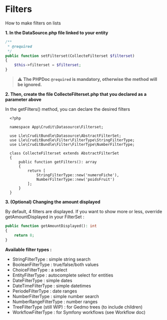 # Filters

How to make filters on lists

**1. In the DataSource.php file linked to your entity**
```php
/**
 * @required
 */
public function setFilterset(CollecteFilterset $filterset)
{
    $this->filterset = $filterset;
}
```

> :warning: **The PHPDoc `@required` is mandatory, otherwise the method will be ignored.**

**2. Then, create the file CollecteFilterset.php that you declared as a parameter above**

In the getFilters() method, you can declare the desired filters
            
      <?php

      namespace App\Crudit\Datasource\Filterset;

      use Lle\CruditBundle\Datasource\AbstractFilterSet;
      use Lle\CruditBundle\Filter\FilterType\StringFilterType;
      use Lle\CruditBundle\Filter\FilterType\NumberFilterType;
      
      class CollecteFilterset extends AbstractFilterSet
      {
          public function getFilters(): array
          {
              return [
                  StringFilterType::new('numeroFiche'),
                  NumberFilterType::new('poidsFruit')
              ];
          }
      }

**3. (Optional) Changing the amount displayed**  

By default, 4 filters are displayed. If you want to show more or less, override getAmountDisplayed in your FilterSet :
```php
public function getAmountDisplayed(): int
{
    return 8;
}
```

**Available filter types :** 
- StringFilterType : simple string search
- BooleanFilterType : true/false/both values
- ChoiceFilterType : a select
- EntityFilterType : autocomplete select for entities
- DateFilterType : simple dates
- DateTimeFilterType : simple datetimes
- PeriodeFilterType : date ranges
- NumberFilterType : simple number search
- NumberRangeFilterType : number ranges
- TreeFilterType (still WIP) : for Gedmo trees (to include children)
- WorkflowFilterType : for Symfony workflows (see Workflow doc)
